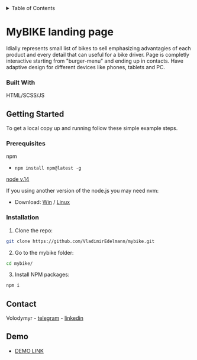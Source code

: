 <details>
  <summary>Table of Contents</summary>
  <ol>
    <li>
      <a href="#MyBIKE-landing-page">MyBIKE landing page</a>
      <ul>
        <li><a href="#built-with">Built With</a></li>
      </ul>
    </li>
    <li>
      <a href="#getting-started">Getting Started</a>
      <ul>
        <li><a href="#prerequisites">Prerequisites</a></li>
        <li><a href="#installation">Installation</a></li>
      </ul>
    </li>
    <li><a href="#contact">Contact</a></li>
  </ol>
</details>

# MyBIKE landing page
Idially represents small list of bikes to sell emphasizing advantagies of each product and every detail that can useful for a bike driver. Page is completly interactive starting from "burger-menu" and ending up in contacts. Have adaptive design for different devices like phones, tablets and PC.

### Built With
HTML/SCSS/JS

## Getting Started
To get a local copy up and running follow these simple example steps.

### Prerequisites
npm
- `npm install npm@latest -g`

[node v.14](https://nodejs.org/ja/blog/release/v14.18.2/)

If you using another version of the node.js you may need nvm:
- Download: [Win](https://github.com/coreybutler/nvm-windows#readme) / [Linux](https://github.com/nvm-sh/nvm)

### Installation
1. Clone the repo:<br>
  ```sh
  git clone https://github.com/VladimirEdelmann/mybike.git
  ```

2. Go to the mybike folder:<br>
  ```sh
  cd mybike/
  ```

3. Install NPM packages:<br>
  ```sh
  npm i
  ```

## Contact
Volodymyr - [telegram](https://t.me/vladimiredelmann) - [linkedin](https://www.linkedin.com/in/volodymyr-hotsaniuk-671424206/)

## Demo
- [DEMO LINK](https://vladimiredelmann.github.io/layout_miami/)
